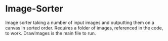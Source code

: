 # Image-Sorter
Image sorter taking a number of input images and outputting them on a canvas in sorted order. Requires a folder of images, referenced in the code, to work. DrawImages is the main file to run.
